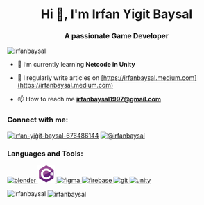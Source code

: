 <h1 align="center">Hi 👋, I'm Irfan Yigit Baysal</h1>
<h3 align="center">A passionate Game Developer</h3>

<p align="left"> <img src="https://komarev.com/ghpvc/?username=irfanbaysal&label=Profile%20views&color=0e75b6&style=flat" alt="irfanbaysal" /> </p>

- 🌱 I’m currently learning **Netcode in Unity**

- 📝 I regularly write articles on [https://irfanbaysal.medium.com](https://irfanbaysal.medium.com)

- 📫 How to reach me **irfanbaysal1997@gmail.com**

<h3 align="left">Connect with me:</h3>
<p align="left">
<a href="https://linkedin.com/in/irfan-yiğit-baysal-676486144" target="blank"><img align="center" src="https://raw.githubusercontent.com/rahuldkjain/github-profile-readme-generator/master/src/images/icons/Social/linked-in-alt.svg" alt="irfan-yiğit-baysal-676486144" height="30" width="40" /></a>
<a href="https://medium.com/@irfanbaysal" target="blank"><img align="center" src="https://raw.githubusercontent.com/rahuldkjain/github-profile-readme-generator/master/src/images/icons/Social/medium.svg" alt="@irfanbaysal" height="30" width="40" /></a>
</p>

<h3 align="left">Languages and Tools:</h3>
<p align="left"> <a href="https://www.blender.org/" target="_blank" rel="noreferrer"> <img src="https://download.blender.org/branding/community/blender_community_badge_white.svg" alt="blender" width="40" height="40"/> </a> <a href="https://www.w3schools.com/cs/" target="_blank" rel="noreferrer"> <img src="https://raw.githubusercontent.com/devicons/devicon/master/icons/csharp/csharp-original.svg" alt="csharp" width="40" height="40"/> </a> <a href="https://www.figma.com/" target="_blank" rel="noreferrer"> <img src="https://www.vectorlogo.zone/logos/figma/figma-icon.svg" alt="figma" width="40" height="40"/> </a> <a href="https://firebase.google.com/" target="_blank" rel="noreferrer"> <img src="https://www.vectorlogo.zone/logos/firebase/firebase-icon.svg" alt="firebase" width="40" height="40"/> </a> <a href="https://git-scm.com/" target="_blank" rel="noreferrer"> <img src="https://www.vectorlogo.zone/logos/git-scm/git-scm-icon.svg" alt="git" width="40" height="40"/> </a> <a href="https://unity.com/" target="_blank" rel="noreferrer"> <img src="https://www.vectorlogo.zone/logos/unity3d/unity3d-icon.svg" alt="unity" width="40" height="40"/> </a> </p>

<p><img align="left" src="https://github-readme-stats.vercel.app/api/top-langs?username=irfanbaysal&show_icons=true&locale=en&layout=compact" alt="irfanbaysal" /></p>

<p>&nbsp;<img align="center" src="https://github-readme-stats.vercel.app/api?username=irfanbaysal&show_icons=true&locale=en" alt="irfanbaysal" /></p>
